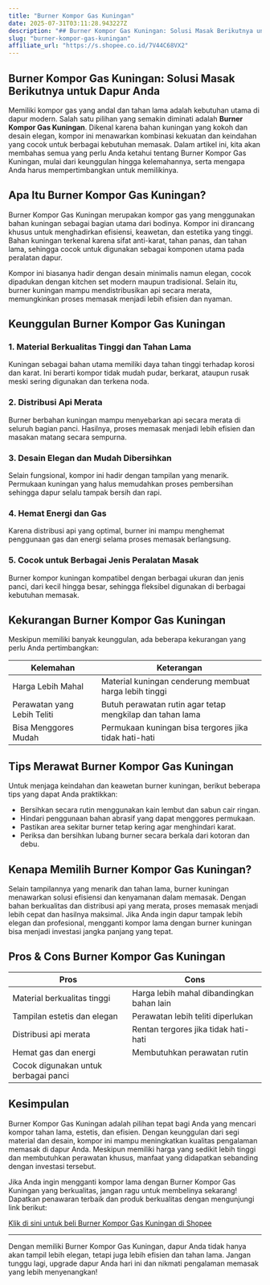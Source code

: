 ```yaml
---
title: "Burner Kompor Gas Kuningan"
date: 2025-07-31T03:11:28.943227Z
description: "## Burner Kompor Gas Kuningan: Solusi Masak Berikutnya untuk Dapur Anda..."
slug: "burner-kompor-gas-kuningan"
affiliate_url: "https://s.shopee.co.id/7V44C68VX2"
---
```

## Burner Kompor Gas Kuningan: Solusi Masak Berikutnya untuk Dapur Anda

Memiliki kompor gas yang andal dan tahan lama adalah kebutuhan utama di dapur modern. Salah satu pilihan yang semakin diminati adalah **Burner Kompor Gas Kuningan**. Dikenal karena bahan kuningan yang kokoh dan desain elegan, kompor ini menawarkan kombinasi kekuatan dan keindahan yang cocok untuk berbagai kebutuhan memasak. Dalam artikel ini, kita akan membahas semua yang perlu Anda ketahui tentang Burner Kompor Gas Kuningan, mulai dari keunggulan hingga kelemahannya, serta mengapa Anda harus mempertimbangkan untuk memilikinya.

## Apa Itu Burner Kompor Gas Kuningan?

Burner Kompor Gas Kuningan merupakan kompor gas yang menggunakan bahan kuningan sebagai bagian utama dari bodinya. Kompor ini dirancang khusus untuk menghadirkan efisiensi, keawetan, dan estetika yang tinggi. Bahan kuningan terkenal karena sifat anti-karat, tahan panas, dan tahan lama, sehingga cocok untuk digunakan sebagai komponen utama pada peralatan dapur.

Kompor ini biasanya hadir dengan desain minimalis namun elegan, cocok dipadukan dengan kitchen set modern maupun tradisional. Selain itu, burner kuningan mampu mendistribusikan api secara merata, memungkinkan proses memasak menjadi lebih efisien dan nyaman.

## Keunggulan Burner Kompor Gas Kuningan

### 1. Material Berkualitas Tinggi dan Tahan Lama

Kuningan sebagai bahan utama memiliki daya tahan tinggi terhadap korosi dan karat. Ini berarti kompor tidak mudah pudar, berkarat, ataupun rusak meski sering digunakan dan terkena noda.

### 2. Distribusi Api Merata

Burner berbahan kuningan mampu menyebarkan api secara merata di seluruh bagian panci. Hasilnya, proses memasak menjadi lebih efisien dan masakan matang secara sempurna.

### 3. Desain Elegan dan Mudah Dibersihkan

Selain fungsional, kompor ini hadir dengan tampilan yang menarik. Permukaan kuningan yang halus memudahkan proses pembersihan sehingga dapur selalu tampak bersih dan rapi.

### 4. Hemat Energi dan Gas

Karena distribusi api yang optimal, burner ini mampu menghemat penggunaan gas dan energi selama proses memasak berlangsung.

### 5. Cocok untuk Berbagai Jenis Peralatan Masak

Burner kompor kuningan kompatibel dengan berbagai ukuran dan jenis panci, dari kecil hingga besar, sehingga fleksibel digunakan di berbagai kebutuhan memasak.

## Kekurangan Burner Kompor Gas Kuningan

Meskipun memiliki banyak keunggulan, ada beberapa kekurangan yang perlu Anda pertimbangkan:

| Kelemahan                       | Keterangan                                           |
|---------------------------------|--------------------------------------------------------|
| Harga Lebih Mahal             | Material kuningan cenderung membuat harga lebih tinggi |
| Perawatan yang Lebih Teliti  | Butuh perawatan rutin agar tetap mengkilap dan tahan lama |
| Bisa Menggores Mudah           | Permukaan kuningan bisa tergores jika tidak hati-hati|

## Tips Merawat Burner Kompor Gas Kuningan

Untuk menjaga keindahan dan keawetan burner kuningan, berikut beberapa tips yang dapat Anda praktikkan:

- Bersihkan secara rutin menggunakan kain lembut dan sabun cair ringan.
- Hindari penggunaan bahan abrasif yang dapat menggores permukaan.
- Pastikan area sekitar burner tetap kering agar menghindari karat.
- Periksa dan bersihkan lubang burner secara berkala dari kotoran dan debu.

## Kenapa Memilih Burner Kompor Gas Kuningan?

Selain tampilannya yang menarik dan tahan lama, burner kuningan menawarkan solusi efisiensi dan kenyamanan dalam memasak. Dengan bahan berkualitas dan distribusi api yang merata, proses memasak menjadi lebih cepat dan hasilnya maksimal. Jika Anda ingin dapur tampak lebih elegan dan profesional, mengganti kompor lama dengan burner kuningan bisa menjadi investasi jangka panjang yang tepat.

## Pros & Cons Burner Kompor Gas Kuningan

| Pros                                    | Cons                                    |
|-----------------------------------------|----------------------------------------|
| Material berkualitas tinggi           | Harga lebih mahal dibandingkan bahan lain |
| Tampilan estetis dan elegan           | Perawatan lebih teliti diperlukan     |
| Distribusi api merata                  | Rentan tergores jika tidak hati-hati   |
| Hemat gas dan energi                  | Membutuhkan perawatan rutin           |
| Cocok digunakan untuk berbagai panci |                                         |

## Kesimpulan

Burner Kompor Gas Kuningan adalah pilihan tepat bagi Anda yang mencari kompor tahan lama, estetis, dan efisien. Dengan keunggulan dari segi material dan desain, kompor ini mampu meningkatkan kualitas pengalaman memasak di dapur Anda. Meskipun memiliki harga yang sedikit lebih tinggi dan membutuhkan perawatan khusus, manfaat yang didapatkan sebanding dengan investasi tersebut.

Jika Anda ingin mengganti kompor lama dengan Burner Kompor Gas Kuningan yang berkualitas, jangan ragu untuk membelinya sekarang! Dapatkan penawaran terbaik dan produk berkualitas dengan mengunjungi link berikut:

[Klik di sini untuk beli Burner Kompor Gas Kuningan di Shopee](https://s.shopee.co.id/7V44C68VX2)

---

Dengan memiliki Burner Kompor Gas Kuningan, dapur Anda tidak hanya akan tampil lebih elegan, tetapi juga lebih efisien dan tahan lama. Jangan tunggu lagi, upgrade dapur Anda hari ini dan nikmati pengalaman memasak yang lebih menyenangkan!